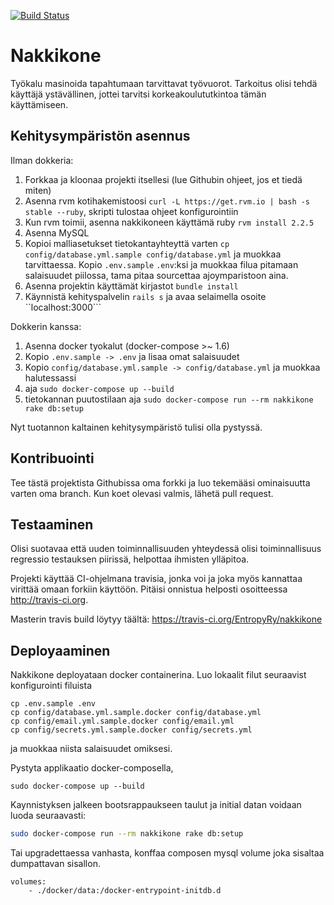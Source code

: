 [![Build Status](https://travis-ci.org/EntropyRy/nakkikone.svg)](https://travis-ci.org/EntropyRy/nakkikone)

# Nakkikone

Työkalu masinoida tapahtumaan tarvittavat työvuorot. Tarkoitus olisi tehdä käyttäjä ystävällinen, jottei tarvitsi korkeakoulututkintoa tämän käyttämiseen.

## Kehitysympäristön asennus

Ilman dokkeria:

1. Forkkaa ja kloonaa projekti itsellesi (lue Githubin ohjeet, jos et tiedä
   miten)
2. Asenna rvm kotihakemistoosi ```curl -L https://get.rvm.io | bash -s stable --ruby```, 
   skripti tulostaa ohjeet konfigurointiin
3. Kun rvm toimii, asenna nakkikoneen käyttämä ruby ```rvm install 2.2.5```
4. Asenna MySQL
5. Kopioi malliasetukset tietokantayhteyttä varten ```cp config/database.yml.sample config/database.yml``` ja muokkaa tarvittaessa. Kopio `.env.sample` `.env`:ksi ja muokkaa filua pitamaan salaisuudet piilossa, tama pitaa sourcettaa ajoymparistoon aina.
6. Asenna projektin käyttämät kirjastot ```bundle install```
7. Käynnistä kehityspalvelin ```rails s``` ja avaa selaimella osoite ``localhost:3000```

Dokkerin kanssa:

1. Asenna docker tyokalut (docker-compose >~ 1.6)
2. Kopio `.env.sample -> .env` ja lisaa omat salaisuudet
3. Kopio `config/database.yml.sample -> config/database.yml` ja muokkaa halutessassi
3. aja ```sudo docker-compose up --build```
4. tietokannan puutostilaan aja ```sudo docker-compose run --rm nakkikone rake db:setup```

Nyt tuotannon kaltainen kehitysympäristö tulisi olla pystyssä.

## Kontribuointi

Tee tästä projektista Githubissa oma forkki ja luo tekemääsi ominaisuutta varten oma branch. Kun koet olevasi valmis, lähetä pull request.

## Testaaminen

Olisi suotavaa että uuden toiminnallisuuden yhteydessä olisi toiminnallisuus regressio testauksen piirissä, helpottaa ihmisten ylläpitoa.

Projekti käyttää CI-ohjelmana travisia, jonka voi ja joka myös kannattaa virittää omaan forkiin käyttöön. Pitäisi onnistua helposti osoitteessa http://travis-ci.org.

Masterin travis build löytyy täältä: https://travis-ci.org/EntropyRy/nakkikone

## Deployaaminen

Nakkikone deployataan docker containerina. Luo lokaalit filut seuraavist konfigurointi filuista

```
cp .env.sample .env
cp config/database.yml.sample.docker config/database.yml
cp config/email.yml.sample.docker config/email.yml
cp config/secrets.yml.sample.docker config/secrets.yml
```

ja muokkaa niista salaisuudet omiksesi.

Pystyta applikaatio docker-composella,

```
sudo docker-compose up --build
```

Kaynnistyksen jalkeen bootsrappaukseen taulut ja initial datan voidaan luoda seuraavasti:

```sh
sudo docker-compose run --rm nakkikone rake db:setup
```

Tai upgradettaessa vanhasta, konffaa composen mysql volume joka sisaltaa dumpattavan sisallon.

```
volumes:
    - ./docker/data:/docker-entrypoint-initdb.d
```
